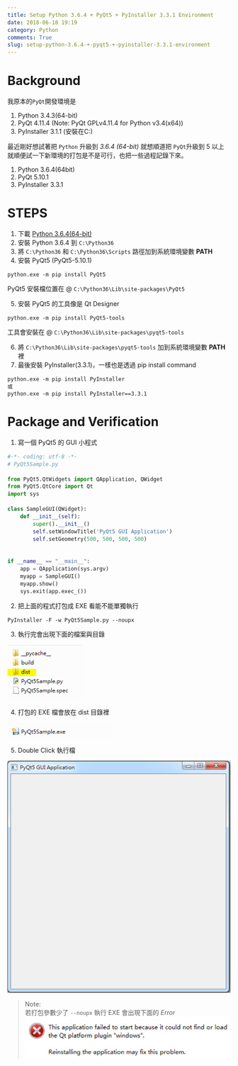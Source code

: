 ```yaml
---
title: Setup Python 3.6.4 + PyQt5 + PyInstaller 3.3.1 Environment
date: 2018-06-18 19:19
category: Python
comments: True
slug: setup-python-3.6.4-+-pyqt5-+-pyinstaller-3.3.1-environment
---
```


# Background  

我原本的`PyQt`開發環境是  

1. Python 3.4.3(64-bit)  
2. PyQt 4.11.4  (Note: PyQt GPLv4.11.4 for Python v3.4(x64))  
3. PyInstaller 3.1.1 (安裝在C:\)  

最近剛好想試著把 `Python` 升級到 *3.6.4 (64-bit)* 就想順道把 `PyQt`升級到 5 以上  
就順便試一下新環境的打包是不是可行，也把一些過程記錄下來。  

1. Python 3.6.4(64bit)  
2. PyQt 5.10.1  
3. PyInstaller 3.3.1  

# STEPS

1. 下載 [Python 3.6.4(64-bit)](https://www.python.org/downloads/release/python-364/)  
2. 安裝 Python 3.6.4 到 `C:\Python36`  
3. 將 `C:\Python36` 和 `C:\Python36\Scripts` 路徑加到系統環境變數 **PATH**  
4. 安裝 PyQt5 (PyQt5-5.10.1)  
```DOS
python.exe -m pip install PyQt5
```  
PyQt5 安裝檔位置在 @ `C:\Python36\Lib\site-packages\PyQt5`  

5. 安裝 PyQt5 的工具像是 Qt Designer 
```DOS
python.exe -m pip install PyQt5-tools  
```  
工具會安裝在 @ `C:\Python36\Lib\site-packages\pyqt5-tools`  

6. 將 `C:\Python36\Lib\site-packages\pyqt5-tools` 加到系統環境變數 **PATH** 裡
7. 最後安裝 PyInstaller(3.3.1)，一樣也是透過 pip install command
```DOS
python.exe -m pip install PyInstaller
或
python.exe -m pip install PyInstaller==3.3.1
```

# Package and Verification  

1. 寫一個 PyQt5 的 GUI 小程式  

```python
#-*- coding: utf-8 -*-
# PyQt5Sample.py

from PyQt5.QtWidgets import QApplication, QWidget
from PyQt5.QtCore import Qt
import sys

class SampleGUI(QWidget):
    def __init__(self):
        super().__init__()
        self.setWindowTitle('PyQt5 GUI Application')
        self.setGeometry(500, 500, 500, 500)
    
    
if __name__ == "__main__":
    app = QApplication(sys.argv)
    myapp = SampleGUI()
    myapp.show()
    sys.exit(app.exec_())
```  

2. 把上面的程式打包成 EXE 看能不能單獨執行  

```DOS
PyInstaller -F -w PyQt5Sample.py --noupx
```  

3. 執行完會出現下面的檔案與目錄  

![Output Directory](https://github.com/rickhau/rickhau.github.io/raw/master/images/20180618/PyQt5_01.png)  

4. 打包的 EXE 檔會放在 dist 目錄裡  

![EXE](https://github.com/rickhau/rickhau.github.io/raw/master/images/20180618/PyQt5_02.png)  

5. Double Click 執行檔  

![Output](https://github.com/rickhau/rickhau.github.io/raw/master/images/20180618/PyQt5_03.png)  

> Note:  
> 若打包參數少了 `--noupx` 執行 EXE 會出現下面的 *Error*  
> ![ERROR](https://github.com/rickhau/rickhau.github.io/raw/master/images/20180618/PyQt5_LoadError.png)  


